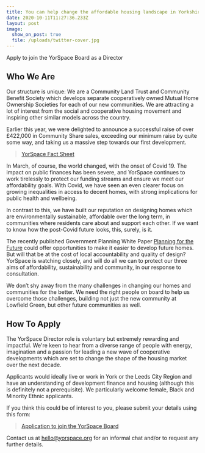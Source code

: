```yaml
---
title: You can help change the affordable housing landscape in Yorkshire
date: 2020-10-11T11:27:36.233Z
layout: post
image:
  show_on_post: true
  file: /uploads/twitter-cover.jpg
---
```

Apply to join the YorSpace Board as a Director



## Who We Are

Our structure is unique: We are a Community Land Trust and Community Benefit Society which develops separate cooperatively owned Mutual Home Ownership Societies for each of our new communities. We are attracting a lot of interest from the social and cooperative housing movement and inspiring other similar models across the country. 

Earlier this year, we were delighted to announce a successful raise of over £422,000 in Community Share sales, exceeding our minimum raise by quite some way, and taking us a massive step towards our first development. 

> [YorSpace Fact Sheet](https://drive.google.com/file/d/1kcbj9FZOC4U4XZbXVHjvlyLY_Ltztr-P/view?usp=sharing)

In March, of course, the world changed, with the onset of Covid 19. The impact on public finances has been severe, and YorSpace continues to work tirelessly to protect our funding streams and ensure we meet our affordability goals. With Covid, we have seen an even clearer focus on growing inequalities in access to decent homes, with strong implications for public health and wellbeing. 

In contrast to this, we have built our reputation on designing homes which are environmentally sustainable, affordable over the long term, in communities where residents care about and support each other. If we want to know how the post-Covid future looks, this, surely, is it. 

The recently published Government Planning White Paper [Planning for the Future](https://assets.publishing.service.gov.uk/government/uploads/system/uploads/attachment_data/file/907647/MHCLG-Planning-Consultation.pdf) could offer opportunities to make it easier to develop future homes. But will that be at the cost of local accountability and quality of design? YorSpace is watching closely, and will do all we can to protect our three aims of affordability, sustainability and community, in our response to consultation. 

We don’t shy away from the many challenges in changing our homes and communities for the better. We need the right people on board to help us overcome those challenges, building not just the new community at Lowfield Green, but other future communities as well.

## How To Apply

The YorSpace Director role is voluntary but extremely rewarding and impactful. We're keen to hear from a diverse range of people with energy, imagination and a passion for leading a new wave of cooperative developments which are set to change the shape of the housing market over the next decade. 

Applicants would ideally live or work in York or the Leeds City Region and have an understanding of development finance and housing (although this is definitely not a prerequisite). We particularly welcome female, Black and Minority Ethnic applicants. 

If you think this could be of interest to you, please submit your details using this form:

> [Application to join the YorSpace Board](https://forms.gle/bW6os8RLoT9qN5F16)

Contact us at [hello@yorspace.org](hello@yorspace.org) for an informal chat and/or to request any further details.
